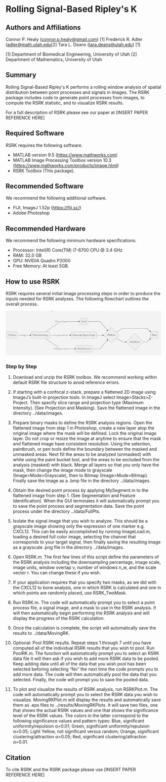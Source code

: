 ﻿# Rolling Signal-Based Ripley's K 
## Authors and Affiliations
Connor P. Healy (connor.p.healy@gmail.com) [1]
Frederick R. Adler (adler@math.utah.edu[2]
Tara L. Deans (tara.deans@utah.edu) [1]

[1] Department of Biomedical Engineering, University of Utah
[2] Department of Mathematics, University of Utah

## Summary
Rolling Signal-Based Ripley's K performs a rolling window analysis of spatial distribution between point processes and signals in images. The RSRK package includes code to generate point processes from images, to compute the RSRK statistic, and to visualize RSRK results. 

For a full description of RSRK please see our paper at 
[INSERT PAPER REFERENCE HERE]

## Required Software
RSRK requires the following software.
- MATLAB version 9.5 (https://www.mathworks.com)
- MATLAB Image Processing Toolbox version 10.3 (https://www.mathworks.com/products/image.html)
- RSRK Toolbox (This package).

## Recommended Software
We recommend the following additional software.
- FIJI, ImageJ 1.52p (https://fiji.sc/)
- Adobe Photoshop

## Recommended Hardware
We recommend the following minimum hardware specifications. 
- Processor: Intel(R) Core(TM) i7-6700 CPU @ 3.4 GHz
- RAM: 32.0 GB
- GPU: NVIDIA Quadro P2000
- Free Memory: At least 5GB. 

## How to use RSRK
RSRK requires several initial image processing steps in order to produce the inputs needed for RSRK analyses. The following flowchart outlines the overall process. 

![RSRK Flow Chart](https://github.com/cphealy8/RSRK/blob/master/RSRKFlowChart.PNG)

### Step by Step
1. Download and unzip the RSRK toolbox. We recommend working within default RSRK file structure to avoid reference errors. 

2. If starting with a confocal z-stack, prepare a flattened 2D image using ImageJ’s built-in projection tools. In ImageJ select Image>Stacks>Z-Project. Then specify slice range and projection type (Maximum Intensity). (See Projection and Masking). Save the flattened image in the directory ../data/images. 

3. Prepare binary masks to define the RSRK analysis regions. Open the flattened image from step 1 in Photoshop, create a new layer atop the original image where the mask will be defined. Lock the original image layer. Do not crop or resize the image at anytime to ensure that the mask and flattened image have consistent resolution. Using the selection, paintbrush, or pen tools define the boundary between the masked and unmasked areas. Next fill the areas to be analyzed (unmasked) with white using the paint bucket tool, and the areas to be excluded from the analysis (masked) with black. Merge all layers so that you only have the mask, then change the image mode to grayscale (Image>Mode>Grayscale), then to Bitmap (Image>Mode>Bitmap). Finally save the image as a .bmp file in the directory ../data/images.
 
4. Obtain the desired point process by applying MySegment.m to the flattened image from step 1. (See Segmentation and Feature Identification). When the GUI terminates it will automatically prompt you to save the point process and segmentation data. Save the point process under the directory ../data/FullPts. 
5. Isolate the signal image that you wish to analyze. This should be a grayscale image showing only the expression of one marker e.g. CXCL12. This can be easily accomplished by running ImageLoad.m, loading a desired full color image, selecting the channel that corresponds to your target signal, then finally saving the resulting image as a grayscale .png file in the directory ../data/images.

6. Open RSRK.m. The first few lines of this script define the parameters of the RSRK analysis including the downsampling percentage, image scale, image units, window overlap v, number of windows n_w, and the scale vector r. You can change these if you wish. 

7. If your application requires that you specify two masks, as we did with the CXCL12 to bone analysis, one in which RSRK is calculated and one in which points are randomly placed, use RSRK_TwoMask.

8. Run RSRK.m. The code will automatically prompt you to select a point process file, a signal image, and a mask to use in the RSRK analysis. It will then automatically begin performing the RSRK analysis and will display the progress of the RSRK calculation. 

9. Once the calculation is complete, the script will automatically save the results to ../data/MovingRK.
 
10. Optional: Pool RSRK results. Repeat steps 1 through 7 until you have computed all of the individual RSRK results that you wish to pool. Run PoolRK.m. The function will automatically prompt you to select an RSRK data file it will then ask if you wish to add more RSRK data to be pooled. Keep adding data until all of the data that you wish pool has been selected beforing selecting “No” the next time the code prompts you to add more data. The code will then automatically pool the data that you selected. Finally, the code will prompt you to save the pooled data. 

11. To plot and visualize the results of RSRK analysis, run RSRKPlot.m. The code will automatically prompt you to select the RSRK data you wish to visualize. MovingRKPlot.m will display the results and automatically save them as .eps files to ../results/MovingRKPlots. It will save two files, one that shows the actual RSRK values and one that shows the significance level of the RSRK values. The colors in the latter correspond to the following significance values and pattern types: Blue, significant uniformity/repulsion α=0.01; Green, significant uniformity/repulsion α=0.05; Light Yellow, not significant versus random; Orange, significant clustering/attraction α=0.05; Red, significant clustering/attraction α=0.01. 

## Citation
To cite RSRK and the RSRK package please use [INSERT PAPER REFERENCE HERE]
